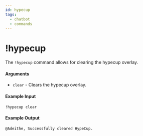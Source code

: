```yaml
---
id: hypecup
tags:
  - chatbot
  - commands
---
```

# !hypecup

The `!hypecup` command allows for clearing the hypecup overlay.

#### Arguments

- `clear` - Clears the hypecup overlay.

#### Example Input

```
!hypecup clear
```

#### Example Output

```
@Adeithe, Successfully cleared HypeCup.
```
